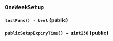 ## `OneWeekSetup`

### `testFunc() → bool` (public)

### `publicSetupExpiryTime() → uint256` (public)
